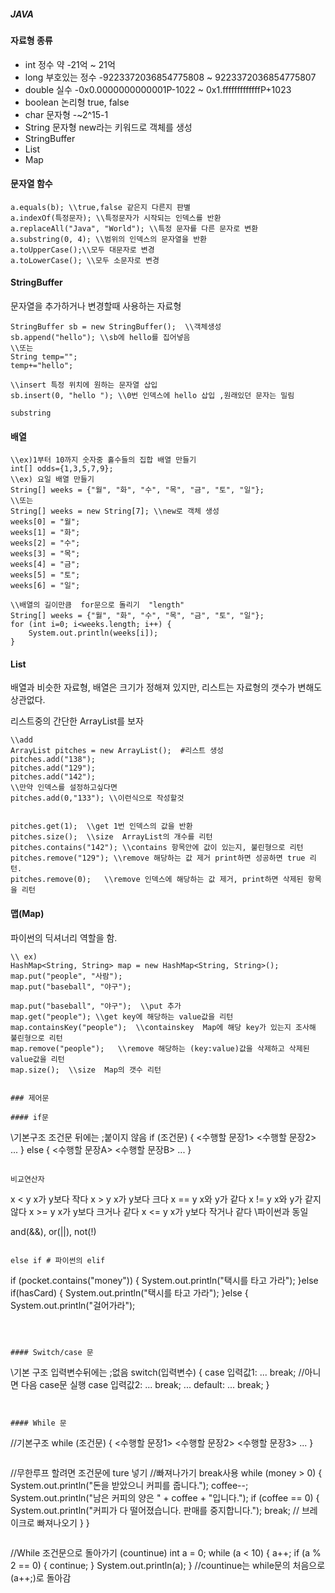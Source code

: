 ##### JAVA

#### 자료형 종류
- int         정수 약 -21억 ~ 21억
- long        부호있는 정수 -9223372036854775808 ~ 9223372036854775807
- double      실수 -0x0.0000000000001P-1022 ~ 0x1.fffffffffffffP+1023 
- boolean     논리형 true, false
- char        문자형 -~2^15-1
- String      문자형 new라는 키워드로 객체를 생성
- StringBuffer
- List
- Map

#### 문자열 함수
```
a.equals(b); \\true,false 같은지 다른지 판별
a.indexOf(특정문자); \\특정문자가 시작되는 인덱스를 반환
a.replaceAll("Java", "World"); \\특정 문자를 다른 문자로 변환
a.substring(0, 4); \\범위의 인덱스의 문자열을 반환
a.toUpperCase();\\모두 대문자로 변경
a.toLowerCase(); \\모두 소문자로 변경
```

#### StringBuffer 

문자열을 추가하거나 변경할때 사용하는 자료형

 ```
StringBuffer sb = new StringBuffer();  \\객체생성
sb.append("hello"); \\sb에 hello를 집어넣음
\\또는
String temp="";
temp+="hello";
 ```
```
\\insert 특정 위치에 원하는 문자열 삽입
sb.insert(0, "hello "); \\0번 인덱스에 hello 삽입 ,원래있던 문자는 밀림
```
```
substring
```

#### 배열

```
\\ex)1부터 10까지 숫자중 홀수들의 집합 배열 만들기
int[] odds={1,3,5,7,9};
\\ex) 요일 배열 만들기
String[] weeks = {"월", "화", "수", "목", "금", "토", "일"};
\\또는
String[] weeks = new String[7]; \\new로 객체 생성
weeks[0] = "월";
weeks[1] = "화";
weeks[2] = "수";
weeks[3] = "목";
weeks[4] = "금";
weeks[5] = "토";
weeks[6] = "일";
```

```
\\배열의 길이만큼  for문으로 돌리기  "length"
String[] weeks = {"월", "화", "수", "목", "금", "토", "일"};
for (int i=0; i<weeks.length; i++) {
    System.out.println(weeks[i]);
}
```



#### List

배열과 비슷한 자료형, 배열은 크기가 정해져 있지만, 리스트는 자료형의 갯수가 변해도 상관없다.

리스트중의 간단한 ArrayList를 보자

```
\\add
ArrayList pitches = new ArrayList();  #리스트 생성
pitches.add("138");
pitches.add("129");
pitches.add("142");
\\만약 인덱스를 설정하고싶다면
pitches.add(0,"133"); \\이런식으로 작성할것


pitches.get(1);  \\get 1번 인덱스의 값을 반환
pitches.size();  \\size  ArrayList의 개수를 리턴
pitches.contains("142"); \\contains 항목안에 값이 있는지, 불린형으로 리턴
pitches.remove("129"); \\remove 해당하는 값 제거 print하면 성공하면 true 리턴.
pitches.remove(0);   \\remove 인덱스에 해당하는 값 제거, print하면 삭제된 항목을 리턴
```

####  맵(Map)

파이썬의 딕셔너리 역할을 함.

```
\\ ex)
HashMap<String, String> map = new HashMap<String, String>();
map.put("people", "사람");
map.put("baseball", "야구");

map.put("baseball", "야구");  \\put 추가
map.get("people"); \\get key에 해당하는 value값을 리턴
map.containsKey("people");  \\containskey  Map에 해당 key가 있는지 조사해 불린형으로 리턴
map.remove("people");   \\remove 해당하는 (key:value)값을 삭제하고 삭제된 value값을 리턴
map.size();  \\size  Map의 갯수 리턴


### 제어문

#### if문

```
\\기본구조 조건문 뒤에는 ;붙이지 않음
if (조건문) { 
    <수행할 문장1>
    <수행할 문장2>
    ...
} else {
    <수행할 문장A>
    <수행할 문장B>
    ...
}
```

비교연산자

```
x < y	x가 y보다 작다
x > y	x가 y보다 크다
x == y	x와 y가 같다
x != y	x와 y가 같지 않다
x >= y	x가 y보다 크거나 같다
x <= y	x가 y보다 작거나 같다  \\파이썬과 동일

and(&&), or(||), not(!)
```

else if # 파이썬의 elif

```
if (pocket.contains("money")) {
    System.out.println("택시를 타고 가라");
}else if(hasCard) {
    System.out.println("택시를 타고 가라");
}else {         
    System.out.println("걸어가라");
```



#### Switch/case 문

```
\\기본 구조  입력변수뒤에는 ;없음
switch(입력변수) {
    case 입력값1: ...
         break; //아니면 다음 case문 실행
    case 입력값2: ...
         break;
    ...
    default: ...
         break;
}
```


#### While 문

```
//기본구조
while (조건문) {
    <수행할 문장1>
    <수행할 문장2>
    <수행할 문장3>
    ...
}
```

```
//무한루프 할려면 조건문에 ture 넣기
//빠져나가기 break사용
while (money > 0) {
    System.out.println("돈을 받았으니 커피를 줍니다.");
    coffee--;
    System.out.println("남은 커피의 양은 " + coffee + "입니다.");
    if (coffee == 0) {
        System.out.println("커피가 다 떨어졌습니다. 판매를 중지합니다.");
        break; // 브레이크로 빠져나오기
    }
}
```

```
//While 조건문으로 돌아가기 (countinue)
int a = 0;
while (a < 10) {
    a++;
    if (a % 2 == 0) {
        continue;
    }
    System.out.println(a);
}
//countinue는 while문의 처음으로 (a++;)로 돌아감
```


```

